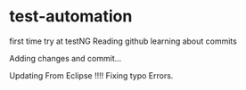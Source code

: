 # test-automation
first time try at testNG 
Reading github learning about commits

Adding changes and commit...

Updating From Eclipse !!!! 
Fixing typo Errors.
